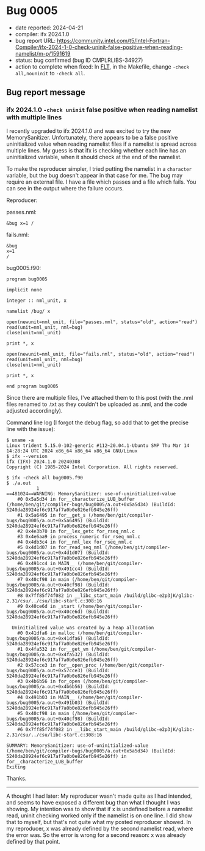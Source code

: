 # Bug 0005

- date reported: 2024-04-21
- compiler: ifx 2024.1.0
- bug report URL: <https://community.intel.com/t5/Intel-Fortran-Compiler/ifx-2024-1-0-check-uninit-false-positive-when-reading-namelist/m-p/1591619>
- status: bug confirmed (bug ID CMPLRLIBS-34927)
- action to complete when fixed: In [FLT](https://github.com/btrettel/flt), in the Makefile, change `-check all,nouninit` to `-check all`.

## Bug report message

### ifx 2024.1.0 `-check uninit` false positive when reading namelist with multiple lines

I recently upgraded to ifx 2024.1.0 and was excited to try the new MemorySanitizer. Unfortunately, there appears to be a false positive uninitialized value when reading namelist files if a namelist is spread across multiple lines. My guess is that ifx is checking whether each line has an uninitialized variable, when it should check at the end of the namelist.

To make the reproducer simpler, I tried putting the namelist in a `character` variable, but the bug doesn't appear in that case for me. The bug may require an external file. I have a file which passes and a file which fails. You can see in the output where the failure occurs.

Reproducer:

passes.nml:

    &bug x=1 /

fails.nml:

    &bug
    x=1
    /

bug0005.f90:

    program bug0005

    implicit none

    integer :: nml_unit, x

    namelist /bug/ x

    open(newunit=nml_unit, file="passes.nml", status="old", action="read")
    read(unit=nml_unit, nml=bug)
    close(unit=nml_unit)

    print *, x

    open(newunit=nml_unit, file="fails.nml", status="old", action="read")
    read(unit=nml_unit, nml=bug)
    close(unit=nml_unit)

    print *, x

    end program bug0005

Since there are multiple files, I've attached them to this post (with the .nml files renamed to .txt as they couldn't be uploaded as .nml, and the code adjusted accordingly).

Command line log (I forgot the debug flag, so add that to get the precise line with the issue):

    $ uname -a
    Linux trident 5.15.0-102-generic #112~20.04.1-Ubuntu SMP Thu Mar 14 14:28:24 UTC 2024 x86_64 x86_64 x86_64 GNU/Linux
    $ ifx --version
    ifx (IFX) 2024.1.0 20240308
    Copyright (C) 1985-2024 Intel Corporation. All rights reserved.
    
    $ ifx -check all bug0005.f90
    $ ./a.out
               1
    ==481024==WARNING: MemorySanitizer: use-of-uninitialized-value
        #0 0x5a5d34 in for__characterize_LUB_buffer (/home/ben/git/compiler-bugs/bug0005/a.out+0x5a5d34) (BuildId: 5240da28924ef6c917af7a0b0e826efb945e26ff)
        #1 0x5a6495 in for__get_s (/home/ben/git/compiler-bugs/bug0005/a.out+0x5a6495) (BuildId: 5240da28924ef6c917af7a0b0e826efb945e26ff)
        #2 0x4e3b70 in for__lex_getc for_rseq_nml.c
        #3 0x4e6aa9 in process_numeric for_rseq_nml.c
        #4 0x4db3c4 in for__nml_lex for_rseq_nml.c
        #5 0x4d1d07 in for_read_seq_nml (/home/ben/git/compiler-bugs/bug0005/a.out+0x4d1d07) (BuildId: 5240da28924ef6c917af7a0b0e826efb945e26ff)
        #6 0x491cc4 in MAIN__ (/home/ben/git/compiler-bugs/bug0005/a.out+0x491cc4) (BuildId: 5240da28924ef6c917af7a0b0e826efb945e26ff)
        #7 0x40cf98 in main (/home/ben/git/compiler-bugs/bug0005/a.out+0x40cf98) (BuildId: 5240da28924ef6c917af7a0b0e826efb945e26ff)
        #8 0x7ff85f74f082 in __libc_start_main /build/glibc-e2p3jK/glibc-2.31/csu/../csu/libc-start.c:308:16
        #9 0x40ce6d in _start (/home/ben/git/compiler-bugs/bug0005/a.out+0x40ce6d) (BuildId: 5240da28924ef6c917af7a0b0e826efb945e26ff)

      Uninitialized value was created by a heap allocation
        #0 0x41dfa6 in malloc (/home/ben/git/compiler-bugs/bug0005/a.out+0x41dfa6) (BuildId: 5240da28924ef6c917af7a0b0e826efb945e26ff)
        #1 0x4fa532 in for__get_vm (/home/ben/git/compiler-bugs/bug0005/a.out+0x4fa532) (BuildId: 5240da28924ef6c917af7a0b0e826efb945e26ff)
        #2 0x57cce3 in for__open_proc (/home/ben/git/compiler-bugs/bug0005/a.out+0x57cce3) (BuildId: 5240da28924ef6c917af7a0b0e826efb945e26ff)
        #3 0x4b6b56 in for_open (/home/ben/git/compiler-bugs/bug0005/a.out+0x4b6b56) (BuildId: 5240da28924ef6c917af7a0b0e826efb945e26ff)
        #4 0x491b03 in MAIN__ (/home/ben/git/compiler-bugs/bug0005/a.out+0x491b03) (BuildId: 5240da28924ef6c917af7a0b0e826efb945e26ff)
        #5 0x40cf98 in main (/home/ben/git/compiler-bugs/bug0005/a.out+0x40cf98) (BuildId: 5240da28924ef6c917af7a0b0e826efb945e26ff)
        #6 0x7ff85f74f082 in __libc_start_main /build/glibc-e2p3jK/glibc-2.31/csu/../csu/libc-start.c:308:16

    SUMMARY: MemorySanitizer: use-of-uninitialized-value (/home/ben/git/compiler-bugs/bug0005/a.out+0x5a5d34) (BuildId: 5240da28924ef6c917af7a0b0e826efb945e26ff) in for__characterize_LUB_buffer
    Exiting

Thanks.

***

A thought I had later: My reproducer wasn't made quite as I had intended, and seems to have exposed a different bug than what I thought I was showing. My intention was to show that if x is undefined before a namelist read, uninit checking worked only if the namelist is on one line. I did show that to myself, but that's not quite what my posted reproducer showed. In my reproducer, x was already defined by the second namelist read, where the error was. So the error is wrong for a second reason: x was already defined by that point.
